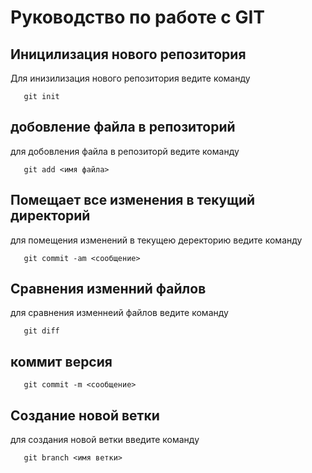 # Руководство по работе с  GIT

## Иницилизация нового репозитория

Для инизилизация нового репозитория ведите команду 
```
   git init
```    

## добовление файла в репозиторий 
для добовления файла в репозиторй ведите команду 
```
   git add <имя файла>
```

## Помещает все изменения в текущий директорий
для помещения изменений в текущею деректорию ведите команду 
```
   git commit -am <сообщение>
```   

## Сравнения изменний файлов 

для сравнения изменнеий файлов ведите команду 
```
   git diff 
```
## коммит версия    
```
   git commit -m <сообщение>
```
## Создание новой ветки 
 
 для создания новой ветки введите команду 
```
   git branch <имя ветки>
```   